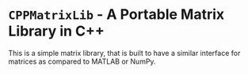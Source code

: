 # `CPPMatrixLib` - A Portable Matrix Library in C++
This is a simple matrix library, that is built to have a similar interface for matrices as compared to MATLAB or NumPy. 
